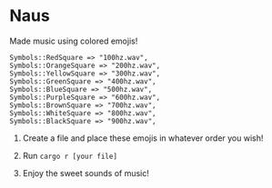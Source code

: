 # Naus

Made music using colored emojis!

```
Symbols::RedSquare => "100hz.wav",
Symbols::OrangeSquare => "200hz.wav",
Symbols::YellowSquare => "300hz.wav",
Symbols::GreenSquare => "400hz.wav",
Symbols::BlueSquare => "500hz.wav",
Symbols::PurpleSquare => "600hz.wav",
Symbols::BrownSquare => "700hz.wav",
Symbols::WhiteSquare => "800hz.wav",
Symbols::BlackSquare => "900hz.wav",
```

1. Create a file and place these emojis in whatever order you wish!

2. Run `cargo r [your file]`

3. Enjoy the sweet sounds of music!
